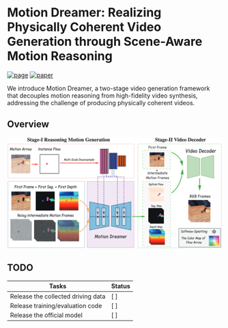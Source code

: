 # Motion Dreamer: Realizing Physically Coherent Video Generation through Scene-Aware Motion Reasoning


[![page](https://img.shields.io/badge/page-visit-blue?style=for-the-badge)](https://yuevii.github.io/motion-dreamer/)
[![paper](https://img.shields.io/badge/paper-view-blue?style=for-the-badge)](https://arxiv.org/abs/2412.00547)


We introduce Motion Dreamer, a two-stage video generation framework that decouples motion reasoning from high-fidelity video synthesis, addressing the challenge of producing physically coherent videos.

## Overview
![overview](static/overview.png "Hover Title")


## TODO

| Tasks |     Status    |
|---------------------------------------|---------------|
| Release the collected driving data     | [ ] |
| Release training/evaluation code       | [ ] |
| Release the official model             | [ ] |

